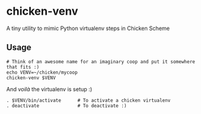 # chicken-venv
A tiny utility to mimic Python virtualenv steps in Chicken Scheme

## Usage

```
# Think of an awesome name for an imaginary coop and put it somewhere that fits :)
echo VENV=~/chicken/mycoop
chicken-venv $VENV
```

And _voilà_ the virtualenv is setup :)

```
. $VENV/bin/activate      # To activate a chicken virtualenv
. deactivate  			  # To deactivate :)
```
